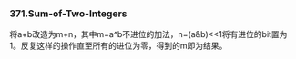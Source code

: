 ### 371.Sum-of-Two-Integers

将a+b改造为m+n，其中m=a^b不进位的加法，n=(a&b)<<1将有进位的bit置为1。反复这样的操作直至所有的进位为零，得到的m即为结果。
